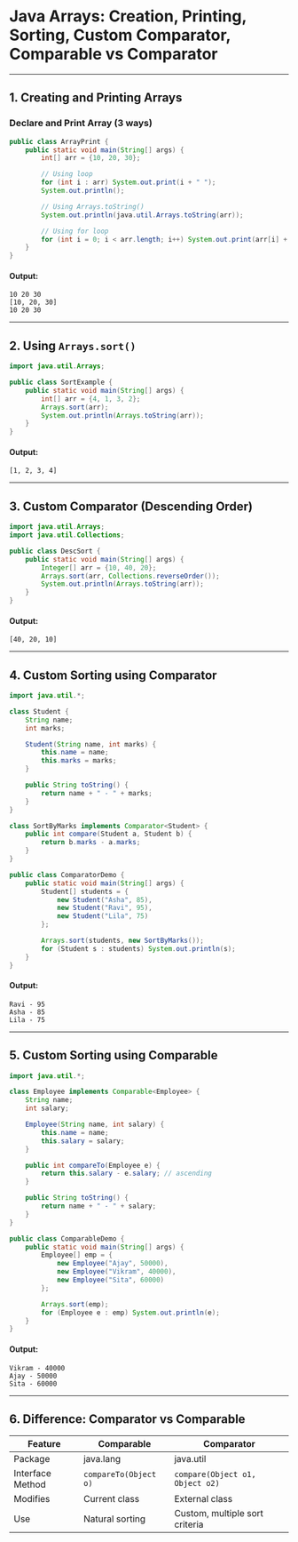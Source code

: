
# Java Arrays: Creation, Printing, Sorting, Custom Comparator, Comparable vs Comparator

---

##  1. Creating and Printing Arrays

###  Declare and Print Array (3 ways)
```java
public class ArrayPrint {
    public static void main(String[] args) {
        int[] arr = {10, 20, 30};

        // Using loop
        for (int i : arr) System.out.print(i + " ");
        System.out.println();

        // Using Arrays.toString()
        System.out.println(java.util.Arrays.toString(arr));

        // Using for loop
        for (int i = 0; i < arr.length; i++) System.out.print(arr[i] + " ");
    }
}
````

#### Output:

```
10 20 30 
[10, 20, 30]
10 20 30 
```

---

##  2. Using `Arrays.sort()`

```java
import java.util.Arrays;

public class SortExample {
    public static void main(String[] args) {
        int[] arr = {4, 1, 3, 2};
        Arrays.sort(arr);
        System.out.println(Arrays.toString(arr));
    }
}
```

#### Output:

```
[1, 2, 3, 4]
```

---

##  3. Custom Comparator (Descending Order)

```java
import java.util.Arrays;
import java.util.Collections;

public class DescSort {
    public static void main(String[] args) {
        Integer[] arr = {10, 40, 20};
        Arrays.sort(arr, Collections.reverseOrder());
        System.out.println(Arrays.toString(arr));
    }
}
```

#### Output:

```
[40, 20, 10]
```

---

## 4. Custom Sorting using Comparator

```java
import java.util.*;

class Student {
    String name;
    int marks;

    Student(String name, int marks) {
        this.name = name;
        this.marks = marks;
    }

    public String toString() {
        return name + " - " + marks;
    }
}

class SortByMarks implements Comparator<Student> {
    public int compare(Student a, Student b) {
        return b.marks - a.marks;
    }
}

public class ComparatorDemo {
    public static void main(String[] args) {
        Student[] students = {
            new Student("Asha", 85),
            new Student("Ravi", 95),
            new Student("Lila", 75)
        };

        Arrays.sort(students, new SortByMarks());
        for (Student s : students) System.out.println(s);
    }
}
```

#### Output:

```
Ravi - 95
Asha - 85
Lila - 75
```

---

##  5. Custom Sorting using Comparable

```java
import java.util.*;

class Employee implements Comparable<Employee> {
    String name;
    int salary;

    Employee(String name, int salary) {
        this.name = name;
        this.salary = salary;
    }

    public int compareTo(Employee e) {
        return this.salary - e.salary; // ascending
    }

    public String toString() {
        return name + " - " + salary;
    }
}

public class ComparableDemo {
    public static void main(String[] args) {
        Employee[] emp = {
            new Employee("Ajay", 50000),
            new Employee("Vikram", 40000),
            new Employee("Sita", 60000)
        };

        Arrays.sort(emp);
        for (Employee e : emp) System.out.println(e);
    }
}
```

#### Output:

```
Vikram - 40000
Ajay - 50000
Sita - 60000
```

---

##  6. Difference: Comparator vs Comparable

| Feature          | Comparable            | Comparator                      |
| ---------------- | --------------------- | ------------------------------- |
| Package          | java.lang             | java.util                       |
| Interface Method | `compareTo(Object o)` | `compare(Object o1, Object o2)` |
| Modifies         | Current class         | External class                  |
| Use              | Natural sorting       | Custom, multiple sort criteria  |


```

